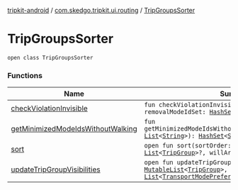 [tripkit-android](../../index.md) / [com.skedgo.tripkit.ui.routing](../index.md) / [TripGroupsSorter](./index.md)

# TripGroupsSorter

`open class TripGroupsSorter`

### Functions

| Name | Summary |
|---|---|
| [checkViolationInvisible](check-violation-invisible.md) | `fun checkViolationInvisible(modeIds: `[`List`](https://kotlinlang.org/api/latest/jvm/stdlib/kotlin.collections/-list/index.html)`<`[`String`](https://kotlinlang.org/api/latest/jvm/stdlib/kotlin/-string/index.html)`>, removalModeIdSet: `[`HashSet`](https://docs.oracle.com/javase/7/docs/api/java/util/HashSet.html)`<`[`String`](https://kotlinlang.org/api/latest/jvm/stdlib/kotlin/-string/index.html)`>): `[`Boolean`](https://kotlinlang.org/api/latest/jvm/stdlib/kotlin/-boolean/index.html) |
| [getMinimizedModeIdsWithoutWalking](get-minimized-mode-ids-without-walking.md) | `fun getMinimizedModeIdsWithoutWalking(minimizedModeIds: `[`List`](https://kotlinlang.org/api/latest/jvm/stdlib/kotlin.collections/-list/index.html)`<`[`String`](https://kotlinlang.org/api/latest/jvm/stdlib/kotlin/-string/index.html)`>): `[`HashSet`](https://docs.oracle.com/javase/7/docs/api/java/util/HashSet.html)`<`[`String`](https://kotlinlang.org/api/latest/jvm/stdlib/kotlin/-string/index.html)`>` |
| [sort](sort.md) | `open fun sort(sortOrder: `[`Int`](https://kotlinlang.org/api/latest/jvm/stdlib/kotlin/-int/index.html)`, groups: `[`List`](https://kotlinlang.org/api/latest/jvm/stdlib/kotlin.collections/-list/index.html)`<`[`TripGroup`](../../skedgo.tripkit.routing/-trip-group/index.md)`>?, willArriveBy: `[`Boolean`](https://kotlinlang.org/api/latest/jvm/stdlib/kotlin/-boolean/index.html)`): `[`Unit`](https://kotlinlang.org/api/latest/jvm/stdlib/kotlin/-unit/index.html) |
| [updateTripGroupVisibilities](update-trip-group-visibilities.md) | `open fun updateTripGroupVisibilities(tripGroups: `[`MutableList`](https://kotlinlang.org/api/latest/jvm/stdlib/kotlin.collections/-mutable-list/index.html)`<`[`TripGroup`](../../skedgo.tripkit.routing/-trip-group/index.md)`>, modePreferences: `[`List`](https://kotlinlang.org/api/latest/jvm/stdlib/kotlin.collections/-list/index.html)`<`[`TransportModePreference`](../../com.skedgo.tripkit.ui.core.modeprefs/-transport-mode-preference/index.md)`>): `[`Unit`](https://kotlinlang.org/api/latest/jvm/stdlib/kotlin/-unit/index.html) |
